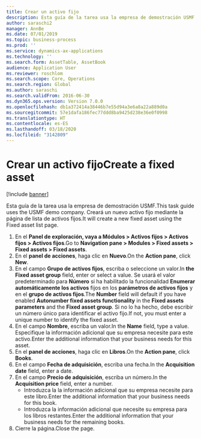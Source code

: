 ```yaml
---
title: Crear un activo fijo
description: Esta guía de la tarea usa la empresa de demostración USMF.
author: saraschi2
manager: AnnBe
ms.date: 07/01/2019
ms.topic: business-process
ms.prod: ''
ms.service: dynamics-ax-applications
ms.technology: ''
ms.search.form: AssetTable, AssetBook
audience: Application User
ms.reviewer: roschlom
ms.search.scope: Core, Operations
ms.search.region: Global
ms.author: saraschi
ms.search.validFrom: 2016-06-30
ms.dyn365.ops.version: Version 7.0.0
ms.openlocfilehash: db1a372414a38446b7e55d94a3e6a8a22a889d0a
ms.sourcegitcommit: 57e1dafa186fec77ddd8ba9425d238e36e0f0998
ms.translationtype: HT
ms.contentlocale: es-ES
ms.lasthandoff: 03/18/2020
ms.locfileid: "3142809"
---
```

# <a name="create-a-fixed-asset"></a><span data-ttu-id="11fd1-103">Crear un activo fijo</span><span class="sxs-lookup"><span data-stu-id="11fd1-103">Create a fixed asset</span></span>

[!include [banner](../../includes/banner.md)]

<span data-ttu-id="11fd1-104">Esta guía de la tarea usa la empresa de demostración USMF.</span><span class="sxs-lookup"><span data-stu-id="11fd1-104">This task guide uses the USMF demo company.</span></span>  <span data-ttu-id="11fd1-105">Creará un nuevo activo fijo mediante la página de lista de activos fijos.</span><span class="sxs-lookup"><span data-stu-id="11fd1-105">It will create a new fixed asset using the Fixed asset list page.</span></span>

1. <span data-ttu-id="11fd1-106">En el **Panel de exploración, vaya a Módulos > Activos fijos > Activos fijos > Activos fijos**.</span><span class="sxs-lookup"><span data-stu-id="11fd1-106">Go to **Navigation pane > Modules > Fixed assets > Fixed assets > Fixed assets**.</span></span>
2. <span data-ttu-id="11fd1-107">En el **panel de acciones**, haga clic en **Nuevo**.</span><span class="sxs-lookup"><span data-stu-id="11fd1-107">On the **Action pane**, click **New**.</span></span>
3. <span data-ttu-id="11fd1-108">En el campo **Grupo de activos fijos**, escriba o seleccione un valor.</span><span class="sxs-lookup"><span data-stu-id="11fd1-108">In **the Fixed asset group** field, enter or select a value.</span></span> <span data-ttu-id="11fd1-109">Se usará el valor predeterminado para **Número** si ha habilitado la funcionalidad **Enumerar automáticamente los activos** fijos en los **parámetros de activos fijos** y en el **grupo de activos fijos**.</span><span class="sxs-lookup"><span data-stu-id="11fd1-109">The **Number** field will default if you have enabled **Autonumber fixed assets functionality** in the **Fixed assets parameters** and the **Fixed asset group**.</span></span>  <span data-ttu-id="11fd1-110">Si no lo ha hecho, debe escribir un número único para identificar el activo fijo.</span><span class="sxs-lookup"><span data-stu-id="11fd1-110">If not, you must enter a unique number to identify the fixed asset.</span></span>  
4. <span data-ttu-id="11fd1-111">En el campo **Nombre**, escriba un valor.</span><span class="sxs-lookup"><span data-stu-id="11fd1-111">In the **Name** field, type a value.</span></span> <span data-ttu-id="11fd1-112">Especifique la información adicional que su empresa necesite para este activo.</span><span class="sxs-lookup"><span data-stu-id="11fd1-112">Enter the additional information that your business needs for this asset.</span></span>  
5. <span data-ttu-id="11fd1-113">En el **panel de acciones**, haga clic en **Libros**.</span><span class="sxs-lookup"><span data-stu-id="11fd1-113">On the **Action pane**, click **Books**.</span></span>
6. <span data-ttu-id="11fd1-114">En el campo **Fecha de adquisición**, escriba una fecha.</span><span class="sxs-lookup"><span data-stu-id="11fd1-114">In the **Acquisition date** field, enter a date.</span></span>
7. <span data-ttu-id="11fd1-115">En el campo **Precio de adquisición**, escriba un número.</span><span class="sxs-lookup"><span data-stu-id="11fd1-115">In the **Acquisition price** field, enter a number.</span></span>
    - <span data-ttu-id="11fd1-116">Introduzca la la información adicional que su empresa necesite para este libro.</span><span class="sxs-lookup"><span data-stu-id="11fd1-116">Enter the additional information that your business needs for this book.</span></span>  
    - <span data-ttu-id="11fd1-117">Introduzca la información adicional que necesite su empresa para los libros restantes.</span><span class="sxs-lookup"><span data-stu-id="11fd1-117">Enter the additional information that your business needs for the remaining books.</span></span>  
8. <span data-ttu-id="11fd1-118">Cierre la página.</span><span class="sxs-lookup"><span data-stu-id="11fd1-118">Close the page.</span></span>

